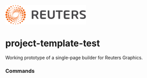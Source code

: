 ![](badge.svg)

# project-template-test

Working prototype of a single-page builder for Reuters Graphics.


### Commands
